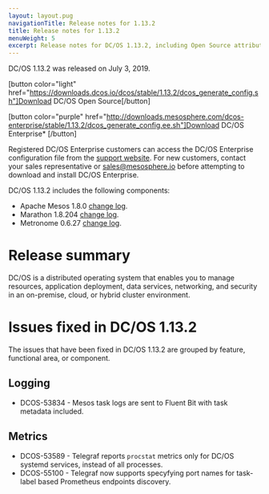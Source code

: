```yaml
---
layout: layout.pug
navigationTitle: Release notes for 1.13.2
title: Release notes for 1.13.2
menuWeight: 5
excerpt: Release notes for DC/OS 1.13.2, including Open Source attribution, and version policy.
---
```

DC/OS 1.13.2 was released on July 3, 2019.

[button color="light" href="https://downloads.dcos.io/dcos/stable/1.13.2/dcos_generate_config.sh"]Download DC/OS Open Source[/button]

[button color="purple" href="http://downloads.mesosphere.com/dcos-enterprise/stable/1.13.2/dcos_generate_config.ee.sh"]Download DC/OS Enterprise* [/button]

Registered DC/OS Enterprise customers can access the DC/OS Enterprise configuration file from the <a href="https://support.mesosphere.com/s/downloads">support website</a>. For new customers, contact your sales representative or <a href="mailto:sales@mesosphere.io">sales@mesosphere.io</a> before attempting to download and install DC/OS Enterprise.

DC/OS 1.13.2 includes the following components:
- Apache Mesos 1.8.0 [change log](https://github.com/apache/mesos/blob/f5770dcf322bd8a88e6c88041364a4089d92be90/CHANGELOG).
- Marathon 1.8.204 [change log](https://github.com/mesosphere/marathon/blob/5209e3183846579e095c76069464062b673e9854/changelog.md).
- Metronome 0.6.27 [change log](https://github.com/dcos/metronome/blob/b8a73dd/changelog.md).

# Release summary
DC/OS is a distributed operating system that enables you to manage resources, application deployment, data services, networking, and security in an on-premise, cloud, or hybrid cluster environment.

# Issues fixed in DC/OS 1.13.2
The issues that have been fixed in DC/OS 1.13.2 are grouped by feature, functional area, or component. 

## Logging
- DCOS-53834 - Mesos task logs are sent to Fluent Bit with task metadata included. 

## Metrics
- DCOS-53589 - Telegraf reports `procstat` metrics only for DC/OS systemd services, instead of all processes.
- DCOS-55100 - Telegraf now supports specyfying port names for task-label based Prometheus endpoints discovery.

